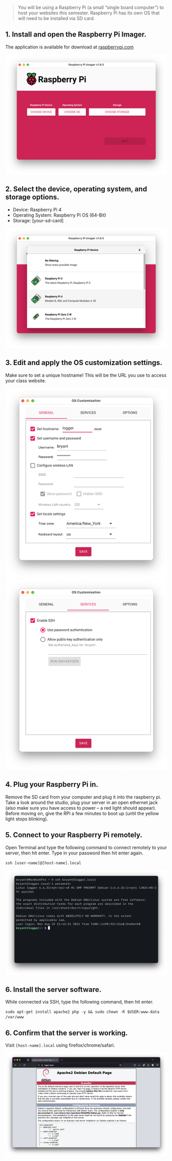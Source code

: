 > You will be using a Raspberry Pi (a small “single board computer”) to host your websites this semester. Raspberry Pi has its own OS that will need to be installed via SD card.

## 1. Install and open the Raspberry Pi Imager.
The application is available for download at [raspberrypi.com](https://www.raspberrypi.com/software/)

![](./media/imager_1.png)

## 2. Select the device, operating system, and storage options.
- Device: Raspberry Pi 4
- Operating System: Raspberry Pi OS (64-Bit)
- Storage: [your-sd-card]

![](./media/imager_2.png)

## 3. Edit and apply the OS customization settings.
Make sure to set a unique hostname! This will be the URL you use to access your class website.

![](./media/os_1.png)
![](./media/os_2.png)

## 4. Plug your Raspberry Pi in.
Remove the SD card from your computer and plug it into the raspberry pi. Take a look around the studio, plug your server in an open ethernet jack (also make sure you have access to power – a red light should appear). Before moving on, give the RPi a few minutes to boot up (until the yellow light stops blinking).

## 5. Connect to your Raspberry Pi remotely.
Open Terminal and type the following command to connect remotely to your server, then hit enter. Type in your password then hit enter again.

```
ssh [user-name]@[host-name].local
```

![](./media/ssh_2.png)

## 6. Install the server software.
While connected via SSH, type the following command, then hit enter.

```
sudo apt-get install apache2 php -y && sudo chown -R $USER:www-data /var/www
```

## 6. Confirm that the server is working.
Visit `[host-name].local` using firefox/chrome/safari.

![](./media/apache_1.png)
